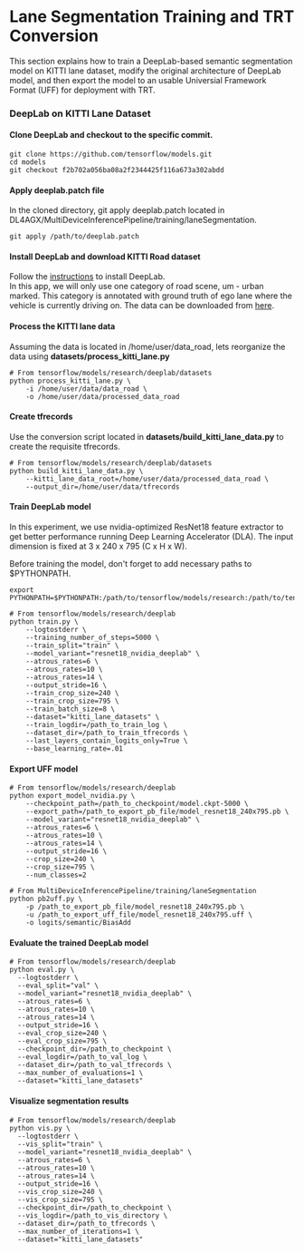# Lane Segmentation Training and TRT Conversion

This section explains how to train a DeepLab-based semantic segmentation model on KITTI lane dataset, modify the original architecture of DeepLab model, and then export the model to an usable Universial Framework Format (UFF) for deployment with TRT.

### DeepLab on KITTI Lane Dataset
#### Clone DeepLab and checkout to the specific commit.
```Shell
git clone https://github.com/tensorflow/models.git
cd models
git checkout f2b702a056ba08a2f2344425f116a673a302abdd
```
#### Apply deeplab.patch file
In the cloned directory, git apply deeplab.patch located in DL4AGX/MultiDeviceInferencePipeline/training/laneSegmentation.
```Shell
git apply /path/to/deeplab.patch
```
#### Install DeepLab and download KITTI Road dataset
Follow the [instructions](https://github.com/tensorflow/models/blob/master/research/deeplab/g3doc/installation.md) to install DeepLab.  
In this app, we will only use one category of road scene, um - urban marked. This category is annotated with ground truth of ego lane where the vehicle is currently driving on. The data can be downloaded from [here](http://www.cvlibs.net/download.php?file=data_road.zip).

#### Process the KITTI lane data
Assuming the data is located in /home/user/data_road, lets reorganize the data using **datasets/process_kitti_lane.py**
```Shell
# From tensorflow/models/research/deeplab/datasets
python process_kitti_lane.py \ 
    -i /home/user/data/data_road \
    -o /home/user/data/processed_data_road
```
#### Create tfrecords
Use the conversion script located in **datasets/build_kitti_lane_data.py** to create the requisite tfrecords.
```Shell
# From tensorflow/models/research/deeplab/datasets
python build_kitti_lane_data.py \ 
    --kitti_lane_data_root=/home/user/data/processed_data_road \
    --output_dir=/home/user/data/tfrecords
```
#### Train DeepLab model
In this experiment, we use nvidia-optimized ResNet18 feature extractor to get better performance running Deep Learning Accelerator (DLA). The input dimension is fixed at 3 x 240 x 795 (C x H x W).

Before training the model, don't forget to add necessary paths to $PYTHONPATH.
```Shell
export PYTHONPATH=$PYTHONPATH:/path/to/tensorflow/models/research:/path/to/tensorflow/models/research/slim
```
```Shell
# From tensorflow/models/research/deeplab
python train.py \
    --logtostderr \
    --training_number_of_steps=5000 \
    --train_split="train" \
    --model_variant="resnet18_nvidia_deeplab" \
    --atrous_rates=6 \
    --atrous_rates=10 \
    --atrous_rates=14 \
    --output_stride=16 \
    --train_crop_size=240 \
    --train_crop_size=795 \
    --train_batch_size=8 \
    --dataset="kitti_lane_datasets" \
    --train_logdir=/path_to_train_log \
    --dataset_dir=/path_to_train_tfrecords \
    --last_layers_contain_logits_only=True \
    --base_learning_rate=.01
```
#### Export UFF model
```Shell
# From tensorflow/models/research/deeplab
python export_model_nvidia.py \
    --checkpoint_path=/path_to_checkpoint/model.ckpt-5000 \
    --export_path=/path_to_export_pb_file/model_resnet18_240x795.pb \
    --model_variant="resnet18_nvidia_deeplab" \
    --atrous_rates=6 \
    --atrous_rates=10 \
    --atrous_rates=14 \
    --output_stride=16 \
    --crop_size=240 \
    --crop_size=795 \
    --num_classes=2

# From MultiDeviceInferencePipeline/training/laneSegmentation
python pb2uff.py \
    -p /path_to_export_pb_file/model_resnet18_240x795.pb \
    -u /path_to_export_uff_file/model_resnet18_240x795.uff \
    -o logits/semantic/BiasAdd
```

#### Evaluate the trained DeepLab model
```Shell
# From tensorflow/models/research/deeplab
python eval.py \
  --logtostderr \
  --eval_split="val" \
  --model_variant="resnet18_nvidia_deeplab" \
  --atrous_rates=6 \
  --atrous_rates=10 \
  --atrous_rates=14 \
  --output_stride=16 \
  --eval_crop_size=240 \
  --eval_crop_size=795 \
  --checkpoint_dir=/path_to_checkpoint \
  --eval_logdir=/path_to_val_log \
  --dataset_dir=/path_to_val_tfrecords \
  --max_number_of_evaluations=1 \
  --dataset="kitti_lane_datasets"
```
#### Visualize segmentation results
```Shell
# From tensorflow/models/research/deeplab
python vis.py \
  --logtostderr \
  --vis_split="train" \
  --model_variant="resnet18_nvidia_deeplab" \
  --atrous_rates=6 \
  --atrous_rates=10 \
  --atrous_rates=14 \
  --output_stride=16 \
  --vis_crop_size=240 \
  --vis_crop_size=795 \
  --checkpoint_dir=/path_to_checkpoint \
  --vis_logdir=/path_to_vis_directory \
  --dataset_dir=/path_to_tfrecords \
  --max_number_of_iterations=1 \
  --dataset="kitti_lane_datasets"
```

